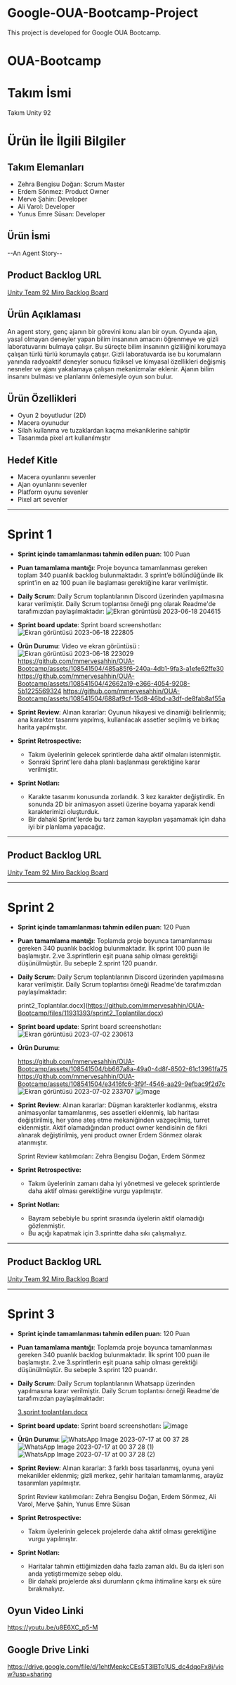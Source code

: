 # Google-OUA-Bootcamp-Project
This project is developed for Google OUA Bootcamp.
# OUA-Bootcamp
# **Takım İsmi**
Takım Unity 92

# Ürün İle İlgili Bilgiler

## Takım Elemanları
- Zehra Bengisu Doğan: Scrum Master
- Erdem Sönmez: Product Owner
- Merve Şahin: Developer
- Ali Varol: Developer
- Yunus Emre Süsan: Developer

## Ürün İsmi
--An Agent Story--

## Product Backlog URL
[Unity Team 92 Miro Backlog Board](https://miro.com/app/board/uXjVM9t-6zA=/?share_link_id=817991501858)

## Ürün Açıklaması
An agent story, genç ajanın bir görevini konu alan bir oyun. Oyunda ajan, yasal olmayan deneyler yapan bilim insanının amacını öğrenmeye ve gizli laboratuvarını bulmaya çalışır. Bu süreçte bilim insanının gizliliğini korumaya çalışan türlü türlü korumayla çatışır. Gizli laboratuvarda ise bu korumaların yanında radyoaktif deneyler sonucu fiziksel ve kimyasal özellikleri değişmiş nesneler ve ajanı yakalamaya çalışan mekanizmalar eklenir. Ajanın bilim insanını bulması ve planlarını önlemesiyle oyun son bulur.

## Ürün Özellikleri
-	Oyun 2 boyutludur (2D)
-	Macera oyunudur
-	Silah kullanma ve tuzaklardan kaçma mekaniklerine sahiptir
-	Tasarımda pixel art kullanılmıştır


## Hedef Kitle
- Macera oyunlarını sevenler
- Ajan oyunlarını sevenler
- Platform oyunu sevenler
- Pixel art sevenler



---

# Sprint 1

- **Sprint içinde tamamlanması tahmin edilen puan**: 100 Puan

- **Puan tamamlama mantığı**: Proje boyunca tamamlanması gereken toplam 340 puanlık backlog bulunmaktadır. 3 sprint’e bölündüğünde ilk sprint’in en az 100 puan ile başlaması gerektiğine karar verilmiştir.

- **Daily Scrum**: Daily Scrum toplantılarının Discord üzerinden yapılmasına karar verilmiştir. Daily Scrum toplantısı örneği png olarak Readme'de tarafımızdan paylaşılmaktadır: ![Ekran görüntüsü 2023-06-18 204615](https://github.com/mmervesahhin/OUA-Bootcamp/assets/108541504/51cdece5-47fc-430e-be03-4fbc3b63b4dc)

- **Sprint board update**: Sprint board screenshotları: ![Ekran görüntüsü 2023-06-18 222805](https://github.com/mmervesahhin/OUA-Bootcamp/assets/108541504/e51afc80-b7bd-484f-924f-bc1f3d425ca1)

- **Ürün Durumu**: Video ve ekran görüntüsü :
![Ekran görüntüsü 2023-06-18 223029](https://github.com/mmervesahhin/OUA-Bootcamp/assets/108541504/cbfe016f-b636-404b-b0a8-57b097432b1d)
https://github.com/mmervesahhin/OUA-Bootcamp/assets/108541504/485a85f6-240a-4db1-9fa3-a1efe62ffe30
https://github.com/mmervesahhin/OUA-Bootcamp/assets/108541504/42662a19-e366-4054-9208-5b1225569324
https://github.com/mmervesahhin/OUA-Bootcamp/assets/108541504/688af9cf-15d8-46bd-a3df-de8fab8af55a

- **Sprint Review**: 
Alınan kararlar: Oyunun hikayesi ve dinamiği belirlenmiş; ana karakter tasarımı yapılmış, kullanılacak assetler seçilmiş ve birkaç harita yapılmıştır.

- **Sprint Retrospective:**
  - Takım üyelerinin gelecek sprintlerde daha aktif olmaları istenmiştir.
  - Sonraki Sprint'lere daha planlı başlanması gerektiğine karar verilmiştir.

- **Sprint Notları:**
  - Karakte tasarımı konusunda zorlandık. 3 kez karakter değiştirdik. En sonunda 2D bir animasyon asseti üzerine boyama yaparak kendi karakterimizi oluşturduk.
  - Bir dahaki Sprint'lerde bu tarz zaman kayıpları yaşamamak için daha iyi bir planlama yapacağız.

---

## Product Backlog URL

[Unity Team 92 Miro Backlog Board](https://miro.com/app/board/uXjVM9t-6zA=/?share_link_id=817991501858)

---

# Sprint 2
- **Sprint içinde tamamlanması tahmin edilen puan**: 120 Puan
- **Puan tamamlama mantığı**: Toplamda proje boyunca tamamlanması gereken 340 puanlık backlog bulunmaktadır. İlk sprint 100 puan ile başlamıştır. 2.ve 3.sprintlerin eşit puana sahip olması gerektiği düşünülmüştür. Bu sebeple 2.sprint 120 puandır.
  
-  **Daily Scrum**: Daily Scrum toplantılarının Discord üzerinden yapılmasına karar verilmiştir. Daily Scrum toplantısı örneği Readme'de tarafımızdan 
   paylaşılmaktadır:

    print2_Toplantılar.docx](https://github.com/mmervesahhin/OUA-Bootcamp/files/11931393/sprint2_Toplantilar.docx)


-  **Sprint board update**: Sprint board screenshotları:
  ![Ekran görüntüsü 2023-07-02 230613](https://github.com/mmervesahhin/OUA-Bootcamp/assets/108541504/4dbba121-a978-404f-b8ae-a1cbad649106)


- **Ürün Durumu**:

  https://github.com/mmervesahhin/OUA-Bootcamp/assets/108541504/bb667a8a-49a0-4d8f-8502-61c13961fa75
  https://github.com/mmervesahhin/OUA-Bootcamp/assets/108541504/e3416fc6-3f9f-4546-aa29-9efbac9f2d7c
  ![Ekran görüntüsü 2023-07-02 233707](https://github.com/mmervesahhin/OUA-Bootcamp/assets/108541504/4965e185-4ae9-4aa9-baf8-cbe93d82a7fb)
  ![image](https://github.com/mmervesahhin/OUA-Bootcamp/assets/108541504/b4d5fc26-6d26-43aa-9b61-ad168c6c867c)



- **Sprint Review**:
  Alınan kararlar: Düşman karakterler kodlanmış, ekstra animasyonlar tamamlanmış, ses assetleri eklenmiş, lab haritası değiştirilmiş, her yöne ateş etme 
  mekaniğinden vazgeçilmiş, turret eklenmiştir. Aktif olamadığından product owner kendisinin de fikri alınarak değiştirilmiş, yeni product owner Erdem Sönmez 
  olarak atanmıştır.

  Sprint Review katılımcıları: Zehra Bengisu Doğan, Erdem Sönmez

- **Sprint Retrospective:**
   - Takım üyelerinin zamanı daha iyi yönetmesi ve gelecek sprintlerde daha aktif olması gerektiğine vurgu yapılmıştır.

- **Sprint Notları:**
   - Bayram sebebiyle bu sprint sırasında üyelerin aktif olamadığı gözlenmiştir.
   - Bu açığı kapatmak için 3.sprintte daha sıkı çalışmalıyız.
  
    

---

## Product Backlog URL

[Unity Team 92 Miro Backlog Board](https://miro.com/app/board/uXjVM9t-6zA=/?share_link_id=817991501858)

---
# Sprint 3

- **Sprint içinde tamamlanması tahmin edilen puan**: 120 Puan
- **Puan tamamlama mantığı**: Toplamda proje boyunca tamamlanması gereken 340 puanlık backlog bulunmaktadır. İlk sprint 100 puan ile başlamıştır. 2.ve 3.sprintlerin eşit puana sahip olması gerektiği düşünülmüştür. Bu sebeple 3.sprint 120 puandır.
  
-  **Daily Scrum**: Daily Scrum toplantılarının Whatsapp üzerinden yapılmasına karar verilmiştir. Daily Scrum toplantısı örneği Readme'de tarafımızdan 
   paylaşılmaktadır:

   [3.sprint toplantıları.docx](https://github.com/mmervesahhin/OUA-Bootcamp/files/12063730/3.sprint.toplantilari.docx)


-  **Sprint board update**: Sprint board screenshotları:
  ![image](https://github.com/mmervesahhin/OUA-Bootcamp/assets/108541504/e326ca7f-2a74-4a37-933e-2517d9db5687)


- **Ürün Durumu**:
![WhatsApp Image 2023-07-17 at 00 37 28](https://github.com/mmervesahhin/OUA-Bootcamp/assets/108541504/7c2bbba3-f087-4e4b-81e5-fcf266ca6cd4)
![WhatsApp Image 2023-07-17 at 00 37 28 (1)](https://github.com/mmervesahhin/OUA-Bootcamp/assets/108541504/77f0415d-493f-4550-882c-6dcd5515da7d)
![WhatsApp Image 2023-07-17 at 00 37 28 (2)](https://github.com/mmervesahhin/OUA-Bootcamp/assets/108541504/c8f4f65f-41d3-4c0e-bc57-73d50f702f22)



- **Sprint Review**:
  Alınan kararlar: 3 farklı boss tasarlanmış, oyuna yeni mekanikler eklenmiş; gizli merkez, şehir haritaları tamamlanmış, arayüz tasarımları yapılmıştır.

  Sprint Review katılımcıları: Zehra Bengisu Doğan, Erdem Sönmez, Ali Varol, Merve Şahin, Yunus Emre Süsan


- **Sprint Retrospective:**
  - Takım üyelerinin gelecek projelerde daha aktif olması gerektiğine vurgu yapılmıştır.

 
- **Sprint Notları:**
  - Haritalar tahmin ettiğimizden daha fazla zaman aldı. Bu da işleri son anda yetiştirmemize sebep oldu.
  - Bir dahaki projelerde aksi durumların çıkma ihtimaline karşı ek süre bırakmalıyız.
 
## Oyun Video Linki
https://youtu.be/u8E6XC_p5-M

## Google Drive Linki
https://drive.google.com/file/d/1ehtMepkcCEs5T3lBTo1US_dc4dqoFx8j/view?usp=sharing



